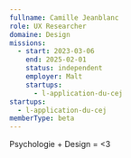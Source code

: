 ```yaml
---
fullname: Camille Jeanblanc
role: UX Researcher
domaine: Design
missions:
  - start: 2023-03-06
    end: 2025-02-01
    status: independent
    employer: Malt
    startups:
      - l-application-du-cej
startups:
  - l-application-du-cej
memberType: beta
---
```

Psychologie + Design = <3